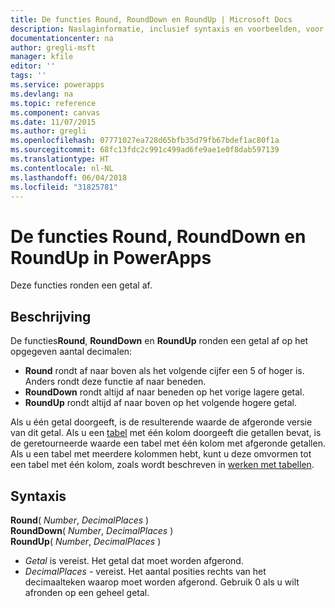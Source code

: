 ```yaml
---
title: De functies Round, RoundDown en RoundUp | Microsoft Docs
description: Naslaginformatie, inclusief syntaxis en voorbeelden, voor de functies Round, RoundDown en RoundUp in PowerApps
documentationcenter: na
author: gregli-msft
manager: kfile
editor: ''
tags: ''
ms.service: powerapps
ms.devlang: na
ms.topic: reference
ms.component: canvas
ms.date: 11/07/2015
ms.author: gregli
ms.openlocfilehash: 07771027ea728d65bfb35d79fb67bdef1ac80f1a
ms.sourcegitcommit: 68fc13fdc2c991c499ad6fe9ae1e0f8dab597139
ms.translationtype: HT
ms.contentlocale: nl-NL
ms.lasthandoff: 06/04/2018
ms.locfileid: "31825781"
---
```

# <a name="round-rounddown-and-roundup-functions-in-powerapps"></a>De functies Round, RoundDown en RoundUp in PowerApps
Deze functies ronden een getal af.

## <a name="description"></a>Beschrijving
De functies**Round**, **RoundDown** en **RoundUp** ronden een getal af op het opgegeven aantal decimalen:

* **Round** rondt af naar boven als het volgende cijfer een 5 of hoger is. Anders rondt deze functie af naar beneden.
* **RoundDown** rondt altijd af naar beneden op het vorige lagere getal.
* **RoundUp** rondt altijd af naar boven op het volgende hogere getal.

Als u één getal doorgeeft, is de resulterende waarde de afgeronde versie van dit getal.  Als u een [tabel](../working-with-tables.md) met één kolom doorgeeft die getallen bevat, is de geretourneerde waarde een tabel met één kolom met afgeronde getallen. Als u een tabel met meerdere kolommen hebt, kunt u deze omvormen tot een tabel met één kolom, zoals wordt beschreven in [werken met tabellen](../working-with-tables.md).

## <a name="syntax"></a>Syntaxis
**Round**( *Number*, *DecimalPlaces* )<br>**RoundDown**( *Number*, *DecimalPlaces* )<br>**RoundUp**( *Number*, *DecimalPlaces* )

* *Getal* is vereist. Het getal dat moet worden afgerond.
* *DecimalPlaces* - vereist.  Het aantal posities rechts van het decimaalteken waarop moet worden afgerond.  Gebruik 0 als u wilt afronden op een geheel getal.  

